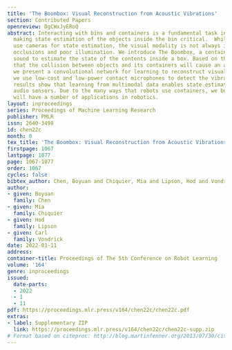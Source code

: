 ```yaml
---
title: 'The Boombox: Visual Reconstruction from Acoustic Vibrations'
section: Contributed Papers
openreview: DgCWxJyERoQ
abstract: Interacting with bins and containers is a fundamental task in robotics,
  making state estimation of the objects inside the bin critical.  While robots often
  use cameras for state estimation, the visual modality is not always ideal due to
  occlusions and poor illumination. We introduce The Boombox, a container that uses
  sound to estimate the state of the contents inside a box. Based on the observation
  that the collision between objects and its containers will cause an acoustic vibration,
  we present a convolutional network for learning to reconstruct visual scenes. Although
  we use low-cost and low-power contact microphones to detect the vibrations, our
  results show that learning from multimodal data enables state estimation from affordable
  audio sensors. Due to the many ways that robots use containers, we believe the box
  will have a number of applications in robotics.
layout: inproceedings
series: Proceedings of Machine Learning Research
publisher: PMLR
issn: 2640-3498
id: chen22c
month: 0
tex_title: 'The Boombox: Visual Reconstruction from Acoustic Vibrations'
firstpage: 1067
lastpage: 1077
page: 1067-1077
order: 1067
cycles: false
bibtex_author: Chen, Boyuan and Chiquier, Mia and Lipson, Hod and Vondrick, Carl
author:
- given: Boyuan
  family: Chen
- given: Mia
  family: Chiquier
- given: Hod
  family: Lipson
- given: Carl
  family: Vondrick
date: 2022-01-11
address:
container-title: Proceedings of The 5th Conference on Robot Learning
volume: '164'
genre: inproceedings
issued:
  date-parts:
  - 2022
  - 1
  - 11
pdf: https://proceedings.mlr.press/v164/chen22c/chen22c.pdf
extras:
- label: Supplementary ZIP
  link: https://proceedings.mlr.press/v164/chen22c/chen22c-supp.zip
# Format based on citeproc: http://blog.martinfenner.org/2013/07/30/citeproc-yaml-for-bibliographies/
---
```

